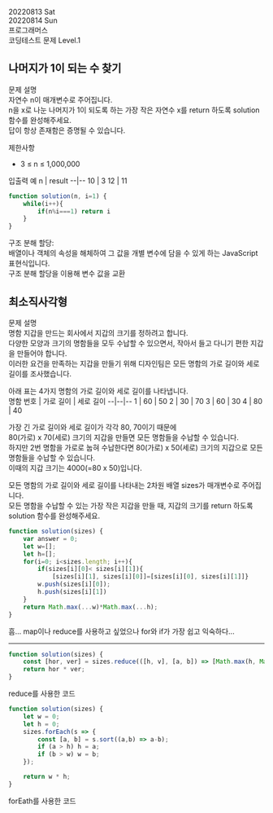 20220813 Sat   
20220814 Sun   
프로그래머스   
코딩테스트 문제 Level.1

나머지가 1이 되는 수 찾기
---
문제 설명  
자연수 n이 매개변수로 주어집니다.   
n을 x로 나눈 나머지가 1이 되도록 하는 가장 작은 자연수 x를 return 하도록 solution 함수를 완성해주세요.     
답이 항상 존재함은 증명될 수 있습니다.

제한사항  
- 3 ≤ n ≤ 1,000,000

입출력 예
n |	result
--|--
10 |	3
12	| 11

```jsx
function solution(n, i=1) {
    while(i++){
        if(n%i===1) return i
    }
}
```
구조 분해 할당:   
배열이나 객체의 속성을 해체하여 그 값을 개별 변수에 담을 수 있게 하는 JavaScript 표현식입니다.   
구조 분해 할당을 이용해 변수 값을 교환   

최소직사각형
---
문제 설명   
명함 지갑을 만드는 회사에서 지갑의 크기를 정하려고 합니다.   
다양한 모양과 크기의 명함들을 모두 수납할 수 있으면서, 작아서 들고 다니기 편한 지갑을 만들어야 합니다.   
이러한 요건을 만족하는 지갑을 만들기 위해 디자인팀은 모든 명함의 가로 길이와 세로 길이를 조사했습니다.  
  
아래 표는 4가지 명함의 가로 길이와 세로 길이를 나타냅니다.    
명함 번호 |	가로 길이 |	세로 길이
--|--|--
1	| 60	| 50
2	| 30	| 70
3	| 60	| 30
4	| 80	| 40

가장 긴 가로 길이와 세로 길이가 각각 80, 70이기 때문에   
80(가로) x 70(세로) 크기의 지갑을 만들면 모든 명함들을 수납할 수 있습니다.   
하지만 2번 명함을 가로로 눕혀 수납한다면 80(가로) x 50(세로) 크기의 지갑으로 모든 명함들을 수납할 수 있습니다.   
이때의 지갑 크기는 4000(=80 x 50)입니다.  

모든 명함의 가로 길이와 세로 길이를 나타내는 2차원 배열 sizes가 매개변수로 주어집니다.   
모든 명함을 수납할 수 있는 가장 작은 지갑을 만들 때, 지갑의 크기를 return 하도록 solution 함수를 완성해주세요.  

```jsx
function solution(sizes) {
    var answer = 0;
    let w=[];
    let h=[];
    for(i=0; i<sizes.length; i++){
        if(sizes[i][0]< sizes[i][1]){
            [sizes[i][1], sizes[i][0]]=[sizes[i][0], sizes[i][1]]}
        w.push(sizes[i][0]);
        h.push(sizes[i][1])
    }
    return Math.max(...w)*Math.max(...h);
}
```
흠... map이나 reduce를 사용하고 싶었으나 for와 if가 가장 쉽고 익숙하다...
   
***
```jsx
function solution(sizes) {
    const [hor, ver] = sizes.reduce(([h, v], [a, b]) => [Math.max(h, Math.max(a, b)), Math.max(v, Math.min(a, b))], [0, 0])
    return hor * ver;
}
```
reduce를 사용한 코드
```jsx
function solution(sizes) {
    let w = 0;
    let h = 0;
    sizes.forEach(s => {
        const [a, b] = s.sort((a,b) => a-b);
        if (a > h) h = a;
        if (b > w) w = b;
    });

    return w * h;
}
```
forEath를 사용한 코드

